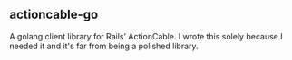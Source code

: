 ## actioncable-go

A golang client library for Rails' ActionCable. I wrote this solely because I
needed it and it's far from being a polished library.
